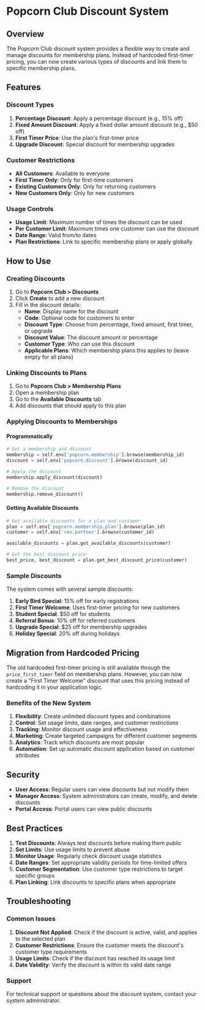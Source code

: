 # Popcorn Club Discount System

## Overview

The Popcorn Club discount system provides a flexible way to create and manage discounts for membership plans. Instead of hardcoded first-timer pricing, you can now create various types of discounts and link them to specific membership plans.

## Features

### Discount Types

1. **Percentage Discount**: Apply a percentage discount (e.g., 15% off)
2. **Fixed Amount Discount**: Apply a fixed dollar amount discount (e.g., $50 off)
3. **First Timer Price**: Use the plan's first-timer price
4. **Upgrade Discount**: Special discount for membership upgrades

### Customer Restrictions

- **All Customers**: Available to everyone
- **First Timer Only**: Only for first-time customers
- **Existing Customers Only**: Only for returning customers
- **New Customers Only**: Only for new customers

### Usage Controls

- **Usage Limit**: Maximum number of times the discount can be used
- **Per Customer Limit**: Maximum times one customer can use the discount
- **Date Range**: Valid from/to dates
- **Plan Restrictions**: Link to specific membership plans or apply globally

## How to Use

### Creating Discounts

1. Go to **Popcorn Club > Discounts**
2. Click **Create** to add a new discount
3. Fill in the discount details:
   - **Name**: Display name for the discount
   - **Code**: Optional code for customers to enter
   - **Discount Type**: Choose from percentage, fixed amount, first timer, or upgrade
   - **Discount Value**: The discount amount or percentage
   - **Customer Type**: Who can use this discount
   - **Applicable Plans**: Which membership plans this applies to (leave empty for all plans)

### Linking Discounts to Plans

1. Go to **Popcorn Club > Membership Plans**
2. Open a membership plan
3. Go to the **Available Discounts** tab
4. Add discounts that should apply to this plan

### Applying Discounts to Memberships

#### Programmatically

```python
# Get a membership and discount
membership = self.env['popcorn.membership'].browse(membership_id)
discount = self.env['popcorn.discount'].browse(discount_id)

# Apply the discount
membership.apply_discount(discount)

# Remove the discount
membership.remove_discount()
```

#### Getting Available Discounts

```python
# Get available discounts for a plan and customer
plan = self.env['popcorn.membership.plan'].browse(plan_id)
customer = self.env['res.partner'].browse(customer_id)

available_discounts = plan.get_available_discounts(customer)

# Get the best discount price
best_price, best_discount = plan.get_best_discount_price(customer)
```

### Sample Discounts

The system comes with several sample discounts:

1. **Early Bird Special**: 15% off for early registrations
2. **First Timer Welcome**: Uses first-timer pricing for new customers
3. **Student Special**: $50 off for students
4. **Referral Bonus**: 10% off for referred customers
5. **Upgrade Special**: $25 off for membership upgrades
6. **Holiday Special**: 20% off during holidays

## Migration from Hardcoded Pricing

The old hardcoded first-timer pricing is still available through the `price_first_timer` field on membership plans. However, you can now create a "First Timer Welcome" discount that uses this pricing instead of hardcoding it in your application logic.

### Benefits of the New System

1. **Flexibility**: Create unlimited discount types and combinations
2. **Control**: Set usage limits, date ranges, and customer restrictions
3. **Tracking**: Monitor discount usage and effectiveness
4. **Marketing**: Create targeted campaigns for different customer segments
5. **Analytics**: Track which discounts are most popular
6. **Automation**: Set up automatic discount application based on customer attributes

## Security

- **User Access**: Regular users can view discounts but not modify them
- **Manager Access**: System administrators can create, modify, and delete discounts
- **Portal Access**: Portal users can view public discounts

## Best Practices

1. **Test Discounts**: Always test discounts before making them public
2. **Set Limits**: Use usage limits to prevent abuse
3. **Monitor Usage**: Regularly check discount usage statistics
4. **Date Ranges**: Set appropriate validity periods for time-limited offers
5. **Customer Segmentation**: Use customer type restrictions to target specific groups
6. **Plan Linking**: Link discounts to specific plans when appropriate

## Troubleshooting

### Common Issues

1. **Discount Not Applied**: Check if the discount is active, valid, and applies to the selected plan
2. **Customer Restrictions**: Ensure the customer meets the discount's customer type requirements
3. **Usage Limits**: Check if the discount has reached its usage limit
4. **Date Validity**: Verify the discount is within its valid date range

### Support

For technical support or questions about the discount system, contact your system administrator.

